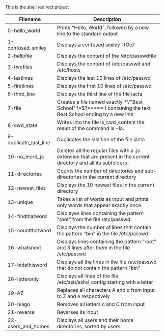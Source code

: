 This is the shell redirect project

|Filename	|Description|
|-------|-------|
|0-hello_world	|Prints "Hello, World", followed by a new line to the standard output|
|1-confused_smiley	|Displays a confused smiley "(Ôo)'|
|2-hellofile	|Displays the content of the /etc/passwdfile|
|3-twofiles	|Displays the content of /etc/passwd and /etc/hosts|
|4-lastlines	|Displays the last 10 lines of /etc/passwd|
|5-firstlines	|Displays the first 10 lines of /etc/passwd|
|6-third_line	|Displays the third line of the file iacta|
|7-file	|Creates a file named exactly \*\\'"Best School"\'\\*$\?\*\*\*\*\*:) containing the text Best School ending by a new line|
|8-cwd_state	|Writes into the file ls_cwd_content the result of the command ls -la.|
|9-duplicate_last_line	|Duplicates the last line of the file iacta|
|10-no_more_js	|Deletes all the regular files with a .js extension that are present in the current directory and all its subfolders|
|11-directories	|Counts the number of directories and sub-directories in the current directory|
|12-newest_files	|Displays the 10 newest files in the current directory|
|13-unique	|Takes a list of words as input and prints only words that appear exactly once|
|14-findthatword	|Displayes lines containing the pattern "root" from the file /etc/passwd|
|15-countthatword	|Displays the number of lines that contain the pattern "bin" in the file /etc/passwd|
|16-whatsnext	|Displays lines containing the pattern "root" and 3 lines after them in the file /etc/passwd|
|17-hidethisword	|Displays all the lines in the file /etc/passwd that do not contain the pattern "bin"|
|18-letteronly	|Displays all lines of the file /etc/ssh/sshd_config starting with a letter|
|19-AZ	|Replaces all characters A and c from input to Z and e respectively|
|20-hiago	|Removes all letters c and C from input|
|21-reverse	|Reverses its input|
|22-users_and_homes	|Displays all users and their home directories, sorted by users|
